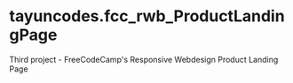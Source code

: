 # tayuncodes.fcc_rwb_ProductLandingPage
Third project - FreeCodeCamp's Responsive Webdesign Product Landing Page
